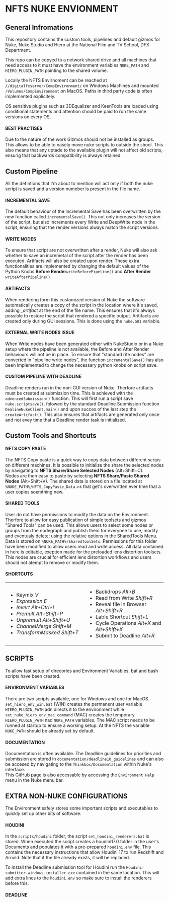 # NFTS NUKE ENVIONMENT

<h2>General Infromations</h2>

This repository contains the custom tools, pipelines and default gizmos for Nuke, Nuke Studio and Hiero at the National Film and TV School, DFX Department.

This repo can be copyed to a network shared drive and all machines that need access to it must have the environment variables <code>NUKE_PATH</code> and <code>HIERO_PLUGIN_PATH</code> pointing to the shared volume.

Locally the NFTS Envirnoment can be reached at <code>//digitalfxserver/CompEnvironment/</code> on Windows Machines and mounted <code>/Volumes/CompEnvironment</code> on MacOS. Paths in third party code is often implemented explicitely.

OS sensitive plugins such as 3DEqualizer and KeenTools are loaded using conditional statements and attention should be paid to run the same versions on every OS.

<h4>BEST PRACTISES</h4>
Due to the nature of the work Gizmos should not be installed as groups. This allows to be able to easely move nuke scripts to outside the shool. This also means that any uptade to the available plugin will not affect old scripts, ensurig that backwards compatibility is always retained.

<h2>Custom Pipeline</h2>

All the defintions that I'm about to mention will act only if both the nuke script is saved and a version numeber is present in the file name.

<h4>INCREMENTAL SAVE</h4>

The default behaviour of the Incremental Save has been overwritten by the new function called <code>incrementalSave()</code>. This not only increases the version of the script, but also increments every Write and DeepWrite node in the script, ensuring that the render versions always match the script versions.

<h4>WRITE NODES</h4>

To ensure that script are not overwritten after a render, Nuke will also ask whether to save an incremetal of the script after the render has been executed. Artifacts will also be created upon render.
These extra functionalities are implemented by changing the default values of the Python Knobs <b>Before Render</b><code>writeBeforePipeline()</code> and <b>After Render</b> <code>writeAfterPipeline()</code>.

<h4>ARTIFACTS</h4>

When rendering form this customized version of Nuke the software automatically creates a copy of the script in the location where it's saved, adding <i>_artifact</i> at the end of the file name. This ensures that it's always possible to restore the script that rendered a specific output. Aritifacts are created only during GUI sessions. This is done using the <code>nuke.GUI</code> variable.

<h4>EXTERNAL WRITE NODES ISSUE</h4>
When Write nodes have been generated either with NukeStudio or in a Nuke setup where the pipeline is not available, the Before and After Render behaviours will not be in place.
To ensure that "standard rite nodes" are converted in "pipeline write nodes", the function <code>incrementalSave()</code> has also been implemented to change the necessary python knobs on script save. 

<h4>CUSTOM PIPELINE WITH DEADLINE</h4>
Deadline renders run in the non-GUI version of Nuke. Therfore artifacts must be created at submission time.
This is achieved with the <code>advencedSubmission()</code> function. This will first run a script save <code>nuke.scriptsave()</code>, folowed by the standard Deadline Submission function <code>DealineNukeClient.main()</code> and upon succes of the last step the <code>createArtifact()</code>. 
This also ensures that artifacts are generated only once and not evey time that a Deadline render task is initialized.

<h2>Custom Tools and Shortcuts</h2>

<h4>NFTS COPY PASTE</h4>

The NFTS Copy paste is a quick way to copy data between different scrips on different machines.
It is possible to initialize the share the selected nodes by navigating to <b>NFTS Share/Share Selected Nodes</b> (Alt+Shift+C).
</br>Nodes are then easy to paste by selecting <b>NFTS Share/Paste Shared Nodes</b> (Alt+Shift+V).
The shared data is stored on a file located at <code>%NUKE_PATH%/NFTS_CopyPaste_Data.nk</code> that get's overwritten ever time that a user copies soemthing new.

<h4>SHARED TOOLS</h4>

User do not have permissions to modify the data on the Environment. Therfore to allow for easy publication of simple toolsets and gizmos "Shared Tools" can be used. 
This allows users to select some nodes or groups from the nodegraph and publish them for everyone to use, modify and eventualy delete; using the relative options in the SharedTools Menu.
Data is stored on <code>%NUKE_PATH%/SharedToolSets</code>. Permissions for this folder have been modified to allow users read and write access. All data contained in here is editable, exeption made for the preloaded lens distortion toolsets. This nodes are crucial for efficient lens distortion workflows and users should not atempt to remove or modify them.

<h4>SHORTCUTS</h4>

<table>
  <tr>
    <td width="50%">
      <ul>
        <li>Keymix         <i>V</i</li>
          <li>Expression      <i>E</i></li>
  <li>Invert          <i>Alt+Ctrl+I</i></li>
  <li>Premult         <i>Alt+Shift+P</i></li>
  <li>Unpremult       <i>Alt+Shift+U</i></li>
  <li>ChannelMerge    <i>Shift+M</i></li>
  <li>TransformMasked  <i>Shift+T</i></li>
      </ul>
    </td>
    <td width="50%">
      <ul>
        <li>Backdrops       <i>Alt+B</i></li>
        <li>Read from Write       <i>Shift+R</i></li>
        <li>Reveal file in Browser      <i>Alt+Shift+R</i></li>
        <li>Lable Shortcut       <i>Shift+L</i></li>
        <li>Cycle Operations       <i>Alt+X</i> and <i>Alt+Shift+X</i></li>
        <li>Submit to Deadline      <i>Alt+R</i></li>
      </ul>
    </td>
  </tr>
</table>

<h2>SCRIPTS</h2>

To allow fast setup of direcories and Environment Variables, bat and bash scripts have been created.

<h4>ENVIRONMENT VARIABLES</h4>

There are two scripts available, one for Windows and one for MacOS.
<code>set_hiero_env_win.bat</code> (WIN) creates the permanent user variable <code>HIERO_PLUGIN_PATH</code> adn directs it to the environment while <code>set_nuke_hiero_env_mac.command</code> (MAC) creates the temporary <code>HIERO_PLUGIN_PATH</code> nad <code>NUKE_PATH</code> variables. The MAC script needs to be runned at startup to ensure a working setup. At the NFTS the variable <code>NUKE_PATH</code> should be already set by default.

<h4>DOCUMENTATION</h4>

Documentation is often available. The Deadline guidelines for priorities and submission are stored in <code>documentation/deadline10_guidelines</code> and can also be accesed by navigating to the <code>Thinkbox/Documentation</code> within Nuke's interface.
</br>This GitHub page is also accessable by accessing the <code>Environment Help</code> menu in the Nuke menu bar.

<h2>EXTRA NON-NUKE CONFIGURATIONS</h2>

The Environment safely stores some important scripts and executables to quickly set up other bits of software.

<h4>HOUDINI</h4>

In the <code>scripts/houdini</code> folder, the script <code>set_houdini_renderers.bat</code> is stored. When executed the script creates a houdini17.0 folder in the user's Documents and populates it with a pre-prepared <code>houdini.env</code> file. This contains the necessary instructions that allow Houdini 17 to run Redshift and Arnold. Note that if the file already exists, it will be replaced. 

To install the Deadline submission tool for Houdini run the <code>Houdini-submitter-windows-installer.exe</code> contained in the same location. This will add extra lines to the <code>houdini.env</code> so make sure to install the renderers before this.

<h4>DEADLINE</h4>
